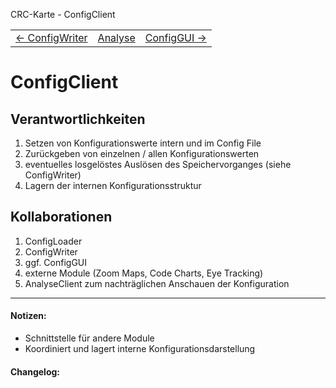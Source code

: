 CRC-Karte - ConfigClient
<table>
<tbody>
  <tr>
    <td>
        <a href='crc-ConfigWriter.md'>
            ← ConfigWriter
        </a>
    </td>
    <td>
        <a href='README.md'>
            Analyse
        </a>
    </td>
    <td>
        <a href='crc-ConfigGUI.md'>
            ConfigGUI →
        </a>
    </td>
  </tr>
</tbody>
</table>

# ConfigClient
## Verantwortlichkeiten
<!-- Wissen, welches verwaltet und angeboten wird, Aktion die angeboten werden, öffentliche Leistung -->
<!-- "Walkthrough" -> Szenarien zur Anwendung des Systems -->
<!-- Nichts, was eine andere Klasse machen könnte -->
<!-- Die Sachen die die Klasse macht -> keiner anderen Klasse geben -->
<!-- zentrale Verantwortlichkeiten vs verteilt -->
1. Setzen von Konfigurationswerte intern und im Config File
2. Zurückgeben von einzelnen / allen Konfigurationswerten
3. eventuelles losgelöstes Auslösen des Speichervorganges (siehe ConfigWriter)
4. Lagern der internen Konfigurationsstruktur

## Kollaborationen
<!-- Kann die Klasse die Verantwortlichkeiten selbständig erfüllen? Was benötigt sie von welcher Klasse? -->
<!-- Was weiß die Klasse? Welche anderen Klassen benötigen die Informationen? -->
1. ConfigLoader
2. ConfigWriter
3. ggf. ConfigGUI
4. externe Module (Zoom Maps, Code Charts, Eye Tracking)
5. AnalyseClient zum nachträglichen Anschauen der Konfiguration

---
#### Notizen:
<!-- Hier Notizen zum Denkprozess, Hintergrundgedanken, Klarstellungen hinzufügen  -->
- Schnittstelle für andere Module
- Koordiniert und lagert interne Konfigurationsdarstellung

#### Changelog:
<!-- Hier eventuelle Abänderungen dokumentieren -->
